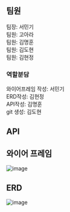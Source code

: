 ## 팀원
팀장: 서민기  
팀원: 고아라  
팀원: 김명훈  
팀원: 김도현  
팀원: 김현정  

### 역할분담
와이어프레임 작성: 서민기  
ERD작성: 김현정  
API작성: 김명훈  
git 생성: 김도현  
## API


## 와이어 프레임
![image](https://github.com/user-attachments/assets/0fd576ab-27c8-454d-a9c6-b2732fedffa2)

## ERD
![image](https://github.com/user-attachments/assets/37b69e7b-1899-4893-9f5c-8fe9926db4d5)
